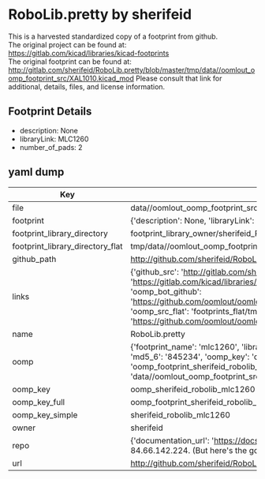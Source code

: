 # RoboLib.pretty by sherifeid  
This is a harvested standardized copy of a footprint from github.  
The original project can be found at:  
https://gitlab.com/kicad/libraries/kicad-footprints  
The original footprint can be found at:
http://gitlab.com/sherifeid/RoboLib.pretty/blob/master/tmp/data//oomlout_oomp_footprint_src/XAL1010.kicad_mod
Please consult that link for additional, details, files, and license information.  
## Footprint Details
* description: None  
* libraryLink: MLC1260  
* number_of_pads: 2  
## yaml dump  
| Key | Value |  
| --- | --- |  
| file | data//oomlout_oomp_footprint_src/RoboLib.pretty/MLC1260.kicad_mod |  
| footprint | {'description': None, 'libraryLink': 'MLC1260', 'number_of_pads': 2} |  
| footprint_library_directory | footprint_library_owner/sherifeid_RoboLib.pretty |  
| footprint_library_directory_flat | tmp/data//oomlout_oomp_footprint_src/footprints_flat/sherifeid_robolib_mlc1260/working |  
| github_path | http://github.com/sherifeid/RoboLib.pretty/blob/master/tmp/data//oomlout_oomp_footprint_src/MLC1260.kicad_mod |  
| links | {'github_src': 'http://gitlab.com/sherifeid/RoboLib.pretty/blob/master/tmp/data//oomlout_oomp_footprint_src/XAL1010.kicad_mod', 'github_src_repo': 'https://gitlab.com/kicad/libraries/kicad-footprints', 'oomp_bot': 'tmp/data//oomlout_oomp_footprint_src/footprints/sherifeid_robolib_mlc1260/working', 'oomp_bot_github': 'https://github.com/oomlout/oomlout_oomp_footprint_bot/tree/main/tmp/data//oomlout_oomp_footprint_src/footprints/sherifeid_robolib_mlc1260/working', 'oomp_src_flat': 'footprints_flat/tmp/data//oomlout_oomp_footprint_src/footprints_flat/sherifeid_robolib_mlc1260/working', 'oomp_src_flat_github': 'https://github.com/oomlout/oomlout_oomp_footprint_src/tree/main/tmp/data//oomlout_oomp_footprint_src/footprints_flat/sherifeid_robolib_mlc1260/working'} |  
| name | RoboLib.pretty |  
| oomp | {'footprint_name': 'mlc1260', 'library_name': 'robolib', 'md5': '8452342b59eae61e70f5cce8a928b59d', 'md5_10': '8452342b59', 'md5_5': '84523', 'md5_6': '845234', 'oomp_key': 'oomp_sherifeid_robolib_mlc1260', 'oomp_key_extra': 'oomp_footprint_sherifeid_robolib_mlc1260', 'oomp_key_full': 'oomp_footprint_sherifeid_robolib_mlc1260_845234', 'oomp_key_simple': 'sherifeid_robolib_mlc1260', 'original_filename': 'data//oomlout_oomp_footprint_src/RoboLib.pretty/MLC1260.kicad_mod', 'owner_name': 'sherifeid'} |  
| oomp_key | oomp_sherifeid_robolib_mlc1260 |  
| oomp_key_full | oomp_footprint_sherifeid_robolib_mlc1260 |  
| oomp_key_simple | sherifeid_robolib_mlc1260 |  
| owner | sherifeid |  
| repo | {'documentation_url': 'https://docs.github.com/rest/overview/resources-in-the-rest-api#rate-limiting', 'message': "API rate limit exceeded for 84.66.142.224. (But here's the good news: Authenticated requests get a higher rate limit. Check out the documentation for more details.)"} |  
| url | http://github.com/sherifeid/RoboLib.pretty |  

